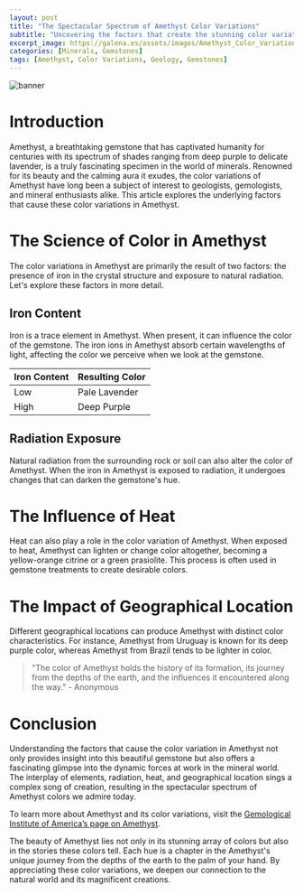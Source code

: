 ```yaml
---
layout: post
title: "The Spectacular Spectrum of Amethyst Color Variations"
subtitle: "Uncovering the factors that create the stunning color variations in the beloved Amethyst gemstone."
excerpt_image: https://galena.es/assets/images/Amethyst_Color_Variations.png
categories: [Minerals, Gemstones]
tags: [Amethyst, Color Variations, Geology, Gemstones]
---
```


![banner](https://galena.es/assets/images/Amethyst_Color_Variations.png "A collection of amethyst crystals displaying various color variations, ranging from deep violet to pale lavender, highlighting the effects of iron content and radiation exposure on their hues.")

# Introduction

Amethyst, a breathtaking gemstone that has captivated humanity for centuries with its spectrum of shades ranging from deep purple to delicate lavender, is a truly fascinating specimen in the world of minerals. Renowned for its beauty and the calming aura it exudes, the color variations of Amethyst have long been a subject of interest to geologists, gemologists, and mineral enthusiasts alike. This article explores the underlying factors that cause these color variations in Amethyst.

# The Science of Color in Amethyst

The color variations in Amethyst are primarily the result of two factors: the presence of iron in the crystal structure and exposure to natural radiation. Let's explore these factors in more detail.

## Iron Content

Iron is a trace element in Amethyst. When present, it can influence the color of the gemstone. The iron ions in Amethyst absorb certain wavelengths of light, affecting the color we perceive when we look at the gemstone.

| Iron Content | Resulting Color |
| --- | --- |
| Low | Pale Lavender |
| High | Deep Purple |

## Radiation Exposure

Natural radiation from the surrounding rock or soil can also alter the color of Amethyst. When the iron in Amethyst is exposed to radiation, it undergoes changes that can darken the gemstone's hue.

# The Influence of Heat

Heat can also play a role in the color variation of Amethyst. When exposed to heat, Amethyst can lighten or change color altogether, becoming a yellow-orange citrine or a green prasiolite. This process is often used in gemstone treatments to create desirable colors.

# The Impact of Geographical Location

Different geographical locations can produce Amethyst with distinct color characteristics. For instance, Amethyst from Uruguay is known for its deep purple color, whereas Amethyst from Brazil tends to be lighter in color.

> "The color of Amethyst holds the history of its formation, its journey from the depths of the earth, and the influences it encountered along the way." - Anonymous

# Conclusion

Understanding the factors that cause the color variation in Amethyst not only provides insight into this beautiful gemstone but also offers a fascinating glimpse into the dynamic forces at work in the mineral world. The interplay of elements, radiation, heat, and geographical location sings a complex song of creation, resulting in the spectacular spectrum of Amethyst colors we admire today.

To learn more about Amethyst and its color variations, visit the [Gemological Institute of America’s page on Amethyst](https://www.gia.edu/amethyst-description).

The beauty of Amethyst lies not only in its stunning array of colors but also in the stories these colors tell. Each hue is a chapter in the Amethyst's unique journey from the depths of the earth to the palm of your hand. By appreciating these color variations, we deepen our connection to the natural world and its magnificent creations.